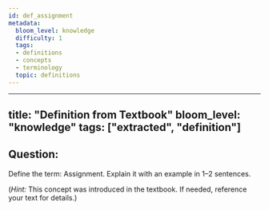 ```yaml
---
id: def_assignment
metadata:
  bloom_level: knowledge
  difficulty: 1
  tags:
  - definitions
  - concepts
  - terminology
  topic: definitions
---
```


---
title: "Definition from Textbook"
bloom_level: "knowledge"
tags: ["extracted", "definition"]
---

## Question:

Define the term: Assignment.
Explain it with an example in 1–2 sentences.

(*Hint:* This concept was introduced in the textbook. If needed, reference your text for details.) 